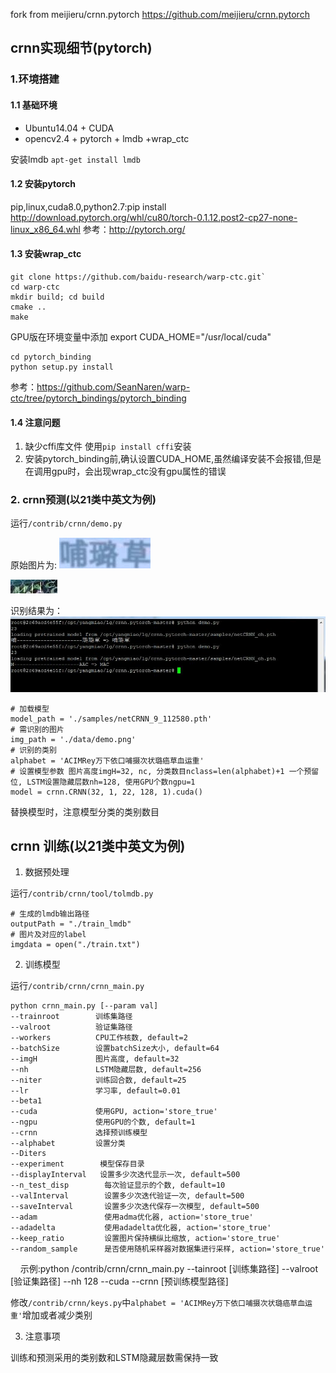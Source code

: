 fork from meijieru/crnn.pytorch https://github.com/meijieru/crnn.pytorch
## crnn实现细节(pytorch)
### 1.环境搭建
#### 1.1 基础环境
* Ubuntu14.04 + CUDA
* opencv2.4 + pytorch + lmdb +wrap_ctc

安装lmdb `apt-get install lmdb`
#### 1.2 安装pytorch
pip,linux,cuda8.0,python2.7:pip install http://download.pytorch.org/whl/cu80/torch-0.1.12.post2-cp27-none-linux_x86_64.whl
参考：http://pytorch.org/
#### 1.3 安装wrap_ctc
    git clone https://github.com/baidu-research/warp-ctc.git`
    cd warp-ctc
    mkdir build; cd build
    cmake ..
    make

GPU版在环境变量中添加
    export CUDA_HOME="/usr/local/cuda"

    cd pytorch_binding
    python setup.py install
    
参考：https://github.com/SeanNaren/warp-ctc/tree/pytorch_bindings/pytorch_binding
#### 1.4 注意问题
1. 缺少cffi库文件 使用`pip install cffi`安装
2. 安装pytorch_binding前,确认设置CUDA_HOME,虽然编译安装不会报错,但是在调用gpu时，会出现wrap_ctc没有gpu属性的错误
### 2. crnn预测(以21类中英文为例)
运行`/contrib/crnn/demo.py`

原始图片为: ![](../../docs/yangmiao/CRNN/media/image33.jpg)

 ![](../../docs/yangmiao/CRNN/media/image34.jpg)


识别结果为： ![](../../docs/yangmiao/CRNN/media/image32.jpg)

    # 加载模型
    model_path = './samples/netCRNN_9_112580.pth'
    # 需识别的图片
    img_path = './data/demo.png'
    # 识别的类别
    alphabet = 'ACIMRey万下依口哺摄次状璐癌草血运重'
    # 设置模型参数 图片高度imgH=32, nc, 分类数目nclass=len(alphabet)+1 一个预留位, LSTM设置隐藏层数nh=128, 使用GPU个数ngpu=1
    model = crnn.CRNN(32, 1, 22, 128, 1).cuda()

替换模型时，注意模型分类的类别数目
## crnn 训练(以21类中英文为例)
1. 数据预处理

运行`/contrib/crnn/tool/tolmdb.py`

    # 生成的lmdb输出路径
    outputPath = "./train_lmdb"
    # 图片及对应的label
    imgdata = open("./train.txt")

2. 训练模型

运行`/contrib/crnn/crnn_main.py`

    python crnn_main.py [--param val]
    --trainroot        训练集路径
    --valroot          验证集路径
    --workers          CPU工作核数, default=2
    --batchSize        设置batchSize大小, default=64
    --imgH             图片高度, default=32
    --nh               LSTM隐藏层数, default=256
    --niter            训练回合数, default=25
    --lr               学习率, default=0.01
    --beta1             
    --cuda             使用GPU, action='store_true'
    --ngpu             使用GPU的个数, default=1
    --crnn             选择预训练模型
    --alphabet         设置分类
    --Diters            
    --experiment        模型保存目录
    --displayInterval   设置多少次迭代显示一次, default=500
    --n_test_disp        每次验证显示的个数, default=10
    --valInterval        设置多少次迭代验证一次, default=500
    --saveInterval       设置多少次迭代保存一次模型, default=500
    --adam               使用adma优化器, action='store_true'
    --adadelta           使用adadelta优化器, action='store_true'
    --keep_ratio         设置图片保持横纵比缩放, action='store_true'
    --random_sample      是否使用随机采样器对数据集进行采样, action='store_true'
    
示例:python /contrib/crnn/crnn_main.py --tainroot [训练集路径] --valroot [验证集路径] --nh 128 --cuda --crnn [预训练模型路径] 

修改`/contrib/crnn/keys.py`中`alphabet = 'ACIMRey万下依口哺摄次状璐癌草血运重'`增加或者减少类别

3. 注意事项

训练和预测采用的类别数和LSTM隐藏层数需保持一致



